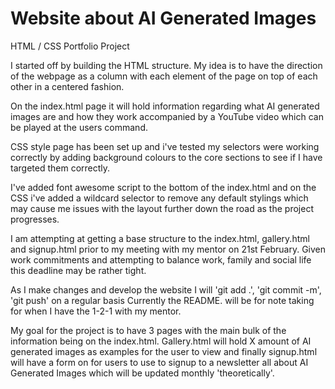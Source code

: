 # Website about AI Generated Images
HTML / CSS Portfolio Project

I started off by building the HTML structure.
My idea is to have the direction of the webpage as a column with each element of the page on top of each other
in a centered fashion.

On the index.html page it will hold information regarding what AI generated images are and how they work
accompanied by a YouTube video which can be played at the users command. 

CSS style page has been set up and i've tested my selectors were working correctly by adding background colours to the core sections to see if I have targeted them correctly. 

I've added font awesome script to the bottom of the index.html and on the CSS i've added a wildcard selector to remove any default stylings which may cause me issues with the layout further down the road as the project progresses. 

I am attempting at getting a base structure to the index.html, gallery.html and signup.html prior to my meeting with my mentor on 21st February. Given work commitments and attempting to balance work, family and social life this deadline may be rather tight. 

As I make changes and develop the website I will 'git add .', 'git commit -m', 'git push' on a regular basis
Currently the README. will be for note taking for when I have the 1-2-1 with my mentor. 

My goal for the project is to have 3 pages with the main bulk of the information being on the index.html. Gallery.html will hold X amount of AI generated images as examples for the user to view and finally signup.html will have a form on for users to use to signup to a newsletter all about AI Generated Images which will be updated monthly 'theoretically'. 